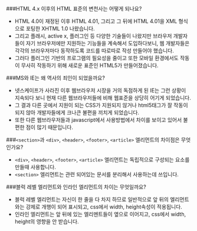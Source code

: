 ###HTML 4.x 이후의 HTML 표준의 변천사는 어떻게 되나요?
* HTML 4.0이 재정된 이후 HTML 4.01, 그리고 그 뒤에 HTML 4.01을 XML 형식으로 포팅한 XHTML 1.0 나왔습니다. 
* 그리고 플래시, active x, 플러그인 등 다양한 기술들이 나왔지만 브라우저 개발자들이 자기 브라우저에만 지원하는 기능들을 계속해서 도입하다보니, 웹 개발자들은 각각의 브라우저마다 동작하도록 코드를 따로따로 작성 만들어야 했습니다. 
* 그러다 플러그인 기반의 프로그램의 필요성을 줄이고 또한 모바일 환경에서도 작동이 무사히 작동하기 위해 새로운 표준인 HTML5가 만들어졌습니다.

###MS와 IE는 왜 역사의 죄인이 되었을까요?
* 넷스케이프가 사라진 이후 웹브라우저 시장을 거의 독점하게 된 IE는 그런 상황이 지속되다 보니 현재 다른 웹브라우저들에 비해 웹표준을 상당히 어기게 되었습니다.
* 그 결과 다른 곳에서 지원이 되는 CSS가 지원되지 않거나 html5태그가 잘 작동이 되지 않아 개발자들에게 크나큰 불편을 끼치게 되었습니다.
* 또한 다른 웹브라우저들과 javascript에서 사용방법에서 차이를 보이고 있어서 불편한 점이 많기 때문입니다.

###`<section>`과 `<div>`, `<header>`, `<footer>`, `<article>` 엘리먼트의 차이점은 무엇인가요?
* `<div>`, `<header>`, `<footer>`, `<article>` 엘리먼트는 독립적으로 구성되는 요소를 만들때 사용합니다.
* `<section>` 엘리먼트는 관련 되어있는 문서를 분리해서 사용하는데 쓰입니다.

###블럭 레벨 엘리먼트와 인라인 엘리먼트의 차이는 무엇일까요?
* 블럭 레벨 엘리먼트는 자신이 한 줄을 다 차지 하므로 일반적으로 앞 뒤의 엘리먼트와는 강제로 개행이 되어 표시되고, css에서 width, height속성이 적용됩니다.
* 인라인 엘리먼트는 앞 뒤에 있는 엘리멘트들이 옆으로 이어지고, css에서 width, height의 영향을 안 받습니다.